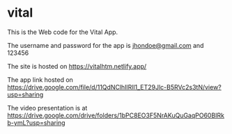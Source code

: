 # vital

This is the Web code for the Vital App.

The username and password for the app is jhondoe@gmail.com and 123456

The site is hosted on https://vitalhtm.netlify.app/

The app link hosted on https://drive.google.com/file/d/11QdNClhIlRll1_ET29Jlc-B5RVc2s3tN/view?usp=sharing

The video presentation is at https://drive.google.com/drive/folders/1bPC8EO3F5NrAKuQuGaqPO60BIRkb-ymL?usp=sharing
